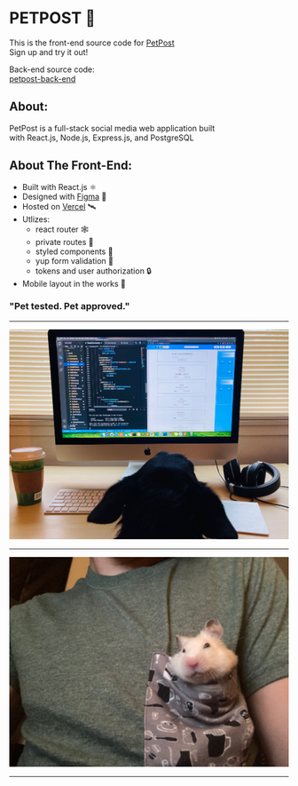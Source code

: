 # PETPOST 🐹
This is the front-end source code for [PetPost](https://pet-post.vercel.app/)  
Sign up and try it out!  

Back-end source code:  
[petpost-back-end](https://github.com/johnyevsukov/Back-End)
## About:
PetPost is a full-stack social media web application built  
with React.js, Node.js, Express.js, and PostgreSQL  

## About The Front-End:
- Built with React.js  ⚛️
- Designed with [Figma](https://www.figma.com/)  🎨
- Hosted on [Vercel](https://vercel.com/)  🛰️
- Utlizes:  
    - react router 🕸️
    - private routes 🤫
    - styled components 💅
    - yup form validation 📄
    - tokens and user authorization 🔒
- Mobile layout in the works 🚧 

### "Pet tested. Pet approved."
---
![Milo Picture](./src/assets/milo.jpeg#milo)

---

![Chonk Picture](./src/assets/chonk.jpeg#chonk)

---
